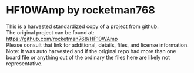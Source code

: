 
# HF10WAmp by rocketman768  
This is a harvested standardized copy of a project from github.  
The original project can be found at:  
https://github.com/rocketman768/HF10WAmp  
Please consult that link for additional, details, files, and license information.  
Note: It was auto harvested and if the original repo had more than one board file or anything out of the ordinary the files here are likely not representative.  
    
